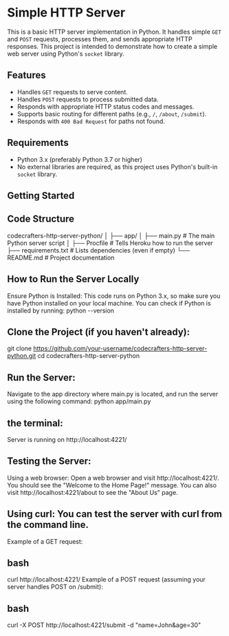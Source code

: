 # Simple HTTP Server

This is a basic HTTP server implementation in Python. It handles simple `GET` and `POST` requests, processes them, and sends appropriate HTTP responses. This project is intended to demonstrate how to create a simple web server using Python's `socket` library.

## Features

- Handles `GET` requests to serve content.
- Handles `POST` requests to process submitted data.
- Responds with appropriate HTTP status codes and messages.
- Supports basic routing for different paths (e.g., `/`, `/about`, `/submit`).
- Responds with `400 Bad Request` for paths not found.

## Requirements

- Python 3.x (preferably Python 3.7 or higher)
- No external libraries are required, as this project uses Python's built-in `socket` library.

## Getting Started

## Code Structure
codecrafters-http-server-python/
│
├── app/
│   ├── main.py               # The main Python server script
│
├── Procfile                  # Tells Heroku how to run the server
├── requirements.txt          # Lists dependencies (even if empty)
└── README.md                 # Project documentation

## How to Run the Server Locally
Ensure Python is Installed:
This code runs on Python 3.x, so make sure you have Python installed on your local machine. You can check if Python is installed by running:  python --version

## Clone the Project (if you haven't already):
git clone https://github.com/your-username/codecrafters-http-server-python.git
cd codecrafters-http-server-python
## Run the Server:
Navigate to the app directory where main.py is located, and run the server using the following command:
python app/main.py
## the terminal:
Server is running on http://localhost:4221/
## Testing the Server:

Using a web browser: Open a web browser and visit http://localhost:4221/. You should see the "Welcome to the Home Page!" message. You can also visit http://localhost:4221/about to see the "About Us" page.

## Using curl: You can test the server with curl from the command line.

Example of a GET request:

## bash
curl http://localhost:4221/
Example of a POST request (assuming your server handles POST on /submit):

## bash
curl -X POST http://localhost:4221/submit -d "name=John&age=30"
